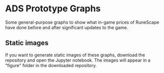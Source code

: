 # ADS Prototype Graphs

Some general-purpose graphs to show what in-game prices of
RuneScape have done before and after significant updates
to the game. 

## Static images

If you want to generate static images of these graphs,
download the repository and open the Jupyter notebook. The
images will appear in a "figure" folder in the downloaded
repository.